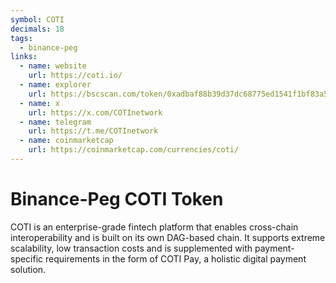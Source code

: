 ```yaml
---
symbol: COTI
decimals: 18
tags:
  - binance-peg
links:
  - name: website
    url: https://coti.io/
  - name: explorer
    url: https://bscscan.com/token/0xadbaf88b39d37dc68775ed1541f1bf83a5a45feb
  - name: x
    url: https://x.com/COTInetwork
  - name: telegram
    url: https://t.me/COTInetwork
  - name: coinmarketcap
    url: https://coinmarketcap.com/currencies/coti/
---
```


# Binance-Peg COTI Token

COTI is an enterprise-grade fintech platform that enables cross-chain interoperability and is built on its own DAG-based chain. It supports extreme scalability, low transaction costs and is supplemented with payment-specific requirements in the form of COTI Pay, a holistic digital payment solution.
